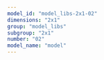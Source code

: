 ```yaml
---
model_id: "model_libs-2x1-02"
dimensions: "2x1"
group: "model_libs"
subgroup: "2x1"
number: "02"
model_name: "model"
---
```

